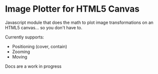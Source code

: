 # Image Plotter for HTML5 Canvas

Javascript module that does the math to plot image transformations on an HTML5 canvas... so you don't have to.

Currently supports:
* Positioning (cover, contain)
* Zooming
* Moving

Docs are a work in progress
